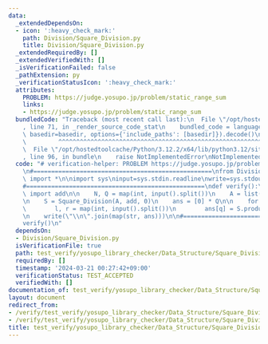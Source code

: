 ```yaml
---
data:
  _extendedDependsOn:
  - icon: ':heavy_check_mark:'
    path: Division/Square_Division.py
    title: Division/Square_Division.py
  _extendedRequiredBy: []
  _extendedVerifiedWith: []
  _isVerificationFailed: false
  _pathExtension: py
  _verificationStatusIcon: ':heavy_check_mark:'
  attributes:
    PROBLEM: https://judge.yosupo.jp/problem/static_range_sum
    links:
    - https://judge.yosupo.jp/problem/static_range_sum
  bundledCode: "Traceback (most recent call last):\n  File \"/opt/hostedtoolcache/Python/3.12.2/x64/lib/python3.12/site-packages/onlinejudge_verify/documentation/build.py\"\
    , line 71, in _render_source_code_stat\n    bundled_code = language.bundle(stat.path,\
    \ basedir=basedir, options={'include_paths': [basedir]}).decode()\n          \
    \         ^^^^^^^^^^^^^^^^^^^^^^^^^^^^^^^^^^^^^^^^^^^^^^^^^^^^^^^^^^^^^^^^^^^^^^^^^^^^^^^^^\n\
    \  File \"/opt/hostedtoolcache/Python/3.12.2/x64/lib/python3.12/site-packages/onlinejudge_verify/languages/python.py\"\
    , line 96, in bundle\n    raise NotImplementedError\nNotImplementedError\n"
  code: "# verification-helper: PROBLEM https://judge.yosupo.jp/problem/static_range_sum\n\
    \n#==================================================\nfrom Division.Square_Division\
    \ import *\n\nimport sys\ninput=sys.stdin.readline\nwrite=sys.stdout.write\n\n\
    #==================================================\ndef verify():\n    from operator\
    \ import add\n\n    N, Q = map(int, input().split())\n    A = list(map(int, input().split()))\n\
    \n    S = Square_Division(A, add, 0)\n    ans = [0] * Q\n\n    for q in range(Q):\n\
    \        l, r = map(int, input().split())\n        ans[q] = S.product(l, r - 1)\n\
    \n    write(\"\\n\".join(map(str, ans)))\n\n#==================================================\n\
    verify()\n"
  dependsOn:
  - Division/Square_Division.py
  isVerificationFile: true
  path: test_verify/yosupo_library_checker/Data_Structure/Square_Division.test.py
  requiredBy: []
  timestamp: '2024-03-21 00:27:42+09:00'
  verificationStatus: TEST_ACCEPTED
  verifiedWith: []
documentation_of: test_verify/yosupo_library_checker/Data_Structure/Square_Division.test.py
layout: document
redirect_from:
- /verify/test_verify/yosupo_library_checker/Data_Structure/Square_Division.test.py
- /verify/test_verify/yosupo_library_checker/Data_Structure/Square_Division.test.py.html
title: test_verify/yosupo_library_checker/Data_Structure/Square_Division.test.py
---
```

